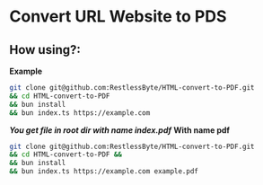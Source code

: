 # Convert URL Website to PDS
## How using?:
**Example**
```bash
git clone git@github.com:RestlessByte/HTML-convert-to-PDF.git 
&& cd HTML-convert-to-PDF 
&& bun install
&& bun index.ts https://example.com
```
***You get file in root dir with name index.pdf***
**With name pdf**
```bash
git clone git@github.com:RestlessByte/HTML-convert-to-PDF.git 
&& cd HTML-convert-to-PDF &&
&& bun install 
&& bun index.ts https://example.com example.pdf
```
